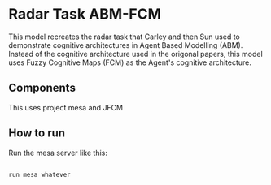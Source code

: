# Radar Task ABM-FCM

This model recreates the radar task that Carley and then Sun used to demonstrate cognitive architectures in Agent Based Modelling (ABM). Instead of the cognitive architecture used in the origonal papers, this model uses Fuzzy Cognitive Maps (FCM) as the Agent's cognitive architecture.

## Components

This uses project mesa and JFCM

## How to run

Run the mesa server like this:

```python

run mesa whatever

```

